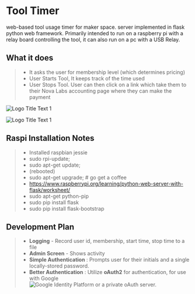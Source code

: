 Tool Timer
===================
web-based tool usage timer for maker space. server implemented in flask python web framework. Primarily intended to run on a raspberry pi with a relay board controlling the tool, it can also run on a pc with a USB Relay.  

## What it does
>- It asks the user for membership level (which determines pricing)
>- User Starts Tool, It keeps track of the time used
>- User Stops Tool. User can then click on a link which take them to their Nova Labs accounting page where they can make the payment

![](https://github.com/cogwheelcircuitworks/tool_timer/blob/master/doc/capture1.png "Logo Title Text 1")

![](https://github.com/cogwheelcircuitworks/tool_timer/blob/master/doc/raspi.gif "Logo Title Text 1")


## Raspi Installation Notes

>- Installed raspbian jessie 
>- sudo rpi-update; 
>- sudo apt-get update; 
>- (rebooted)
>- sudo apt-get upgrade;  # go get a coffee
>- https://www.raspberrypi.org/learning/python-web-server-with-flask/worksheet/
>- sudo apt-get python-pip
>- sudo pip install flask
>- sudo pip install flask-bootstrap

## Development Plan
>- **Logging** - Record user id, membership, start time, stop time to a file
>- **Admin Screen** - Shows activity
>- **Simple Authentication** : Prompts user for their initials and a single locally-stored password.
>- **Better Authentication** : Utilize **oAuth2** for authentication, for use with Google  
![](https://developers.google.com/identity "Google Identity Platform") or a private oAuth server.
